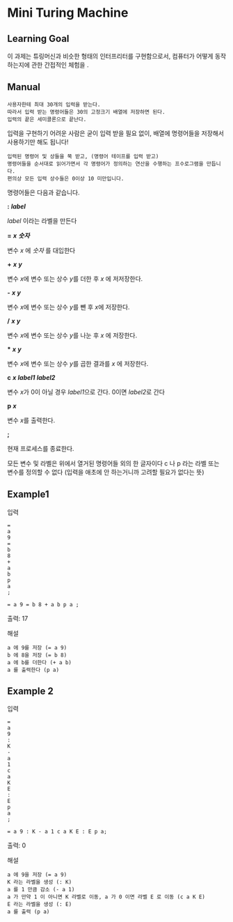 # Mini Turing Machine
## Learning Goal
이 과제는 튜링머신과 비슷한 형태의 인터프리터를 구현함으로서,
컴퓨터가 어떻게 동작하는지에 관한 간접적인 체험을 .

## Manual
```
사용자한테 최대 30개의 입력을 받는다.
따라서 입력 받는 명령어들은 30의 고정크기 배열에 저장하면 된다.
입력의 끝은 세미콜론으로 끝난다.
```
입력을 구현하기 어려운 사람은 굳이 입력 받을 필요 없이,
배열에 명령어들을 저장해서 사용하기만 해도 됩니다!

```
입력된 명령어 및 상들을 쭉 받고, (명령어 테이프를 입력 받고)
명령어들을 순서대로 읽어가면서 각 명령어가 정의하는 연산을 수행하는 프수로그램을 만듭니다.
편의상 모든 입력 상수들은 0이상 10 미만입니다.
```

명령어들은 다음과 같습니다.


__:__ **_label_**

 _label_ 이라는 라벨을 만든다


__=__ **_x_** **_숫자_** 

변수 *x* 에 *숫자* 를 대입한다


__+__ **_x_** **_y_**

변수 *x*에 변수 또는 상수 *y*를 더한 후 *x* 에 저저장한다. 

__-__ **_x_** **_y_**

변수 *x*에 변수 또는 상수 *y*를 뺀 후 *x*에 저장한다.

__/__ **_x_** **_y_**

변수 *x*에 변수 또는 상수 *y*를 나눈 후 *x* 에 저장한다.

__*__ **_x_** **_y_**

변수 *x*에 변수 또는 상수 *y*를 곱한 결과를 *x* 에 저장한다.

__c__ **_x_** **_label1_** **_label2_**

변수 *x*가 0이 아닐 경우 *label1*으로 간다. 0이면 *label2*로 간다

__p__ **_x_**

변수 *x*를 출력한다.

__;__

현재 프로세스를 종료한다.




모든 변수 및 라벨은 위에서 열거된 명령어들 외의 한 글자이다
c 나 p 라는 라벨 또는 변수를 정의할 수 없다
(입력을 애초에 안 하는거니까 고려할 필요가 없다는 뜻)


## Example1

입력 
```
=
a
9
=
b
8
+
a
b
p
a
;
```
```
= a 9 = b 8 + a b p a ;
```
출력: 17 

해설
```
a 에 9를 저장 (= a 9)
b 에 8을 저장 (= b 8)
a 에 b를 더한다 (+ a b)
a 를 출력한다 (p a)
```

## Example 2
입력
```
=
a
9
:
K
-
a
1
c
a
K
E
:
E
p
a
;
```
```
= a 9 : K - a 1 c a K E : E p a;
```
출력: 0

해설
```
a 에 9을 저장 (= a 9)
K 라는 라벨을 생성 (: K)
a 를 1 만큼 감소 (- a 1)
a 가 만약 1 이 아니면 K 라벨로 이동, a 가 0 이면 라벨 E 로 이동 (c a K E)
E 라는 라벨을 생성 (: E)
a 를 출력 (p a)
```
